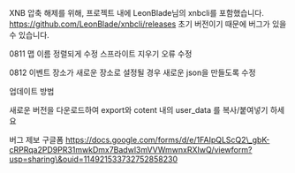 XNB 압축 해제를 위해, 프로젝트 내에 LeonBlade님의 xnbcli를 포함했습니다. https://github.com/LeonBlade/xnbcli/releases 초기 버전이기 때문에 버그가 있을 수 있습니다.



0811 맵 이름 정렬되게 수정 스프라이트 지우기 오류 수정



0812 이벤트 장소가 새로운 장소로 설정될 경우 새로운 json을 만들도록 수정



업데이트 방법



새로운 버전을 다운로드하여 export와 cotent 내의 user\_data 를 복사/붙여넣기 하세요



버그 제보 구글폼 https://docs.google.com/forms/d/e/1FAIpQLScQ2\_gbK-cRPRqa2PD9PR31mwkDmx7Badwl3mVVWmwnxRXIwQ/viewform?usp=sharing\&ouid=114921533732752858230

